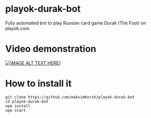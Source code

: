 # playok-durak-bot
Fully automated bot to play Russian card game Durak (The Fool) on playok.com

# Video demonstration
[![IMAGE ALT TEXT HERE](https://img.youtube.com/vi/FYQPa8by2F4/0.jpg)](https://youtu.be/FYQPa8by2F4)]

# How to install it
    git clone https://github.com/maksimKorzh/playok-durak-bot
    cd playok-durak-bot
    npm install
    npm start

